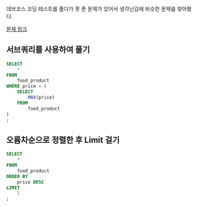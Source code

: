 데브코스 코딩 테스트를 풀다가 못 푼 문제가 있어서 생각난김에 비슷한 문제를 찾아봤다.

[문제 링크](https://school.programmers.co.kr/learn/courses/30/lessons/131115)

## 서브쿼리를 사용하여 풀기

```sql
SELECT
	*
FROM
	food_product
WHERE price = (
	SELECT
		MAX(price)
	FROM
		food_product
)
;
```

## 오름차순으로 정렬한 후 Limit 걸기

```sql
SELECT
	*
FROM
	food_product
ORDER BY
	price DESC
LIMIT 
	1
;
```